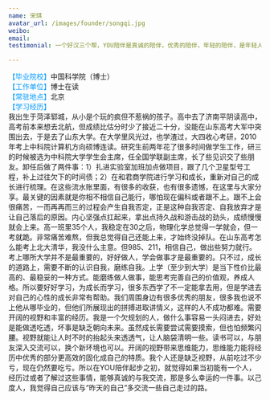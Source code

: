 ```yaml
---
name: 宋琪
avatar_url: /images/founder/songqi.jpg
weibo:
email:
testimonial: 一个好汉三个帮，YOU陪伴是真诚的陪伴，优秀的陪伴，年轻的陪伴，是年轻人自己的组织。未来很长，关卡很多，什么时候开始努力都不晚，但彼此的交流建立信任，由信任带来互助，将是我们共同的人生财富。

---
```


  <font color=#0099ff>【毕业院校】</font>中国科学院（博士）  
  <font color=#0099ff>【工作单位】</font>博士在读  
  <font color=#0099ff>【常驻地点】</font>北京  
  <font color=#0099ff>【学习经历】</font>  
我出生于菏泽郓城，从小是个玩的疯但不惹祸的孩子。高中去了济南平阴读高中，高考前本来想去北航，但成绩比估分时少了接近二十分，没能在山东高考大军中突围出去，于是去了山东大学。在大学里风光过，也学渣过，大四收心考研，2010年考上中科院计算机方向硕博连读。研究生前两年花了很多时间做学生工作，研三的时候被选为中科院大学学生会主席，任全国学联副主席，长了些见识交了些朋友。卸任后做了两件事：1）扎进实验室加班加点做项目，跟了几个卫星型号工程，补上过往欠下的时间债；2）在和君商学院进行学习和成长，重新对自己的成长进行梳理。在这些流水账里面，有很多的收获，也有很多遗憾，在这里与大家分享。最关键的因素就是你相不相信自己能行，哪怕现在偏科或者跟不上。跟不上会很痛苦，一而再再而三的过程会产生自我否定，正是这种自我否定、自我放弃才是让自己落后的原因。内心坚强点扛起来，拿出点持久战和游击战的劲头，成绩慢慢就会上来。高一班里35个人，我稳定在30之后，物理化学总觉得一学就会，但一考就跪。非常痛苦难熬，但我总觉得自己还能上来，才始终没掉队。在山东高考怎么能考上北大清华，我没什么主意。但985、211，相信自己，做出些努力就行。考上哪所大学并不是最重要的，好好做人，学会做事才是最重要的。只不过，成长的道路上，需要不断的认识自我，磨练自我。上学（至少到大学）是当下性价比最高的、最稳妥的一种方式。能磨练做人做事，能思考完善自己的价值观，养成人格。所以要好好学习，为成长而学习，很多东西学了不一定能拿去用，但是学进去对自己的心性的成长非常有帮助。我们周围身边有很多优秀的朋友，很多我也说不上他从哪毕业的，但他们所展现出的拼搏进取讲情义，这样的人不成功都难。需要开阔的视野和丰富的经历。我是一个欠规划的人，做什么事容易一头闷进去，好处是能做透吃透，坏事是缺乏朝向未来。虽然成长需要尝试需要摸索，但也怕频繁闪腰。视野就能让人时不时的抬起头来透透气，让人脑袋清明一些。读书可以，与朋友深入交流可以，换个新环境也可以。开阔的视野带来思维能力，思维能力能将经历中优秀的部分更高效的固化成自己的特质。我个人还是缺乏视野，从前吃过不少亏，现在仍然要吃亏。所以在YOU陪伴起步之初，就觉得如果当初能有一个人，经历过或者了解过这些事情，能够真诚的与我交流，那是多么幸运的一件事。以己度人，我觉得自己应该与“昨天的自己”多交流一些自己走过的路。  